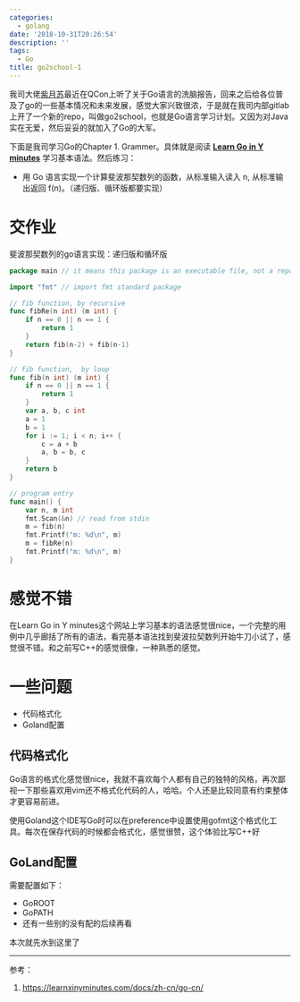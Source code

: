 ```yaml
---
categories:
  - golang
date: '2018-10-31T20:26:54'
description: ''
tags:
  - Go
title: go2school-1
---
```





我司大佬[紫月苏](http://www.liriansu.com/)最近在QCon上听了关于Go语言的洗脑报告，回来之后给各位普及了go的一些基本情况和未来发展，感觉大家兴致很浓，于是就在我司内部gitlab上开了一个新的repo，叫做go2school，也就是Go语言学习计划。又因为对Java实在无爱，然后妥妥的就加入了Go的大军。

下面是我司学习Go的Chapter 1. Grammer。具体就是阅读 [**Learn Go in Y minutes**](https://learnxinyminutes.com/docs/zh-cn/go-cn/) 学习基本语法。然后练习：

- 用 Go 语言实现一个计算斐波那契数列的函数，从标准输入读入 n, 从标准输出返回 f(n)。（递归版、循环版都要实现）

<!--more-->

# 交作业

斐波那契数列的go语言实现：递归版和循环版

```go
package main // it means this package is an executable file, not a repo

import "fmt" // import fmt standard package

// fib function, by recursive
func fibRe(n int) (m int) {
	if n == 0 || n == 1 {
		return 1
	}
	return fib(n-2) + fib(n-1)
}

// fib function,  by loop
func fib(n int) (m int) {
	if n == 0 || n == 1 {
		return 1
	}
	var a, b, c int
	a = 1
	b = 1
	for i := 1; i < n; i++ {
		c = a + b
		a, b = b, c
	}
	return b
}

// program entry
func main() {
	var n, m int
	fmt.Scan(&n) // read from stdin
	m = fib(n)
	fmt.Printf("m: %d\n", m)
	m = fibRe(n)
	fmt.Printf("m: %d\n", m)
}
```

# 感觉不错

在Learn Go in Y minutes这个网站上学习基本的语法感觉很nice，一个完整的用例中几乎廊括了所有的语法，看完基本语法找到斐波拉契数列开始牛刀小试了，感觉很不错。和之前写C++的感觉很像，一种熟悉的感觉。

# 一些问题

- 代码格式化
- Goland配置

## 代码格式化

Go语言的格式化感觉很nice，我就不喜欢每个人都有自己的独特的风格，再次鄙视一下那些喜欢用vim还不格式化代码的人，哈哈。个人还是比较同意有约束整体才更容易前进。

使用Goland这个IDE写Go时可以在preference中设置使用gofmt这个格式化工具。每次在保存代码的时候都会格式化，感觉很赞，这个体验比写C++好

## GoLand配置

需要配置如下：

- GoROOT
- GoPATH
- 还有一些别的没有配的后续再看

本次就先水到这里了

---

参考：

1. https://learnxinyminutes.com/docs/zh-cn/go-cn/
